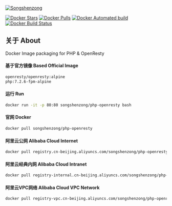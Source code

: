 [![Songshenzong](http://songshenzong.com/images/logo.png)](https://songshenzong.com)

[![Docker Stars](https://img.shields.io/docker/stars/songshenzong/php-openresty.svg?style=flat-square)](https://hub.docker.com/r/songshenzong/php-openresty/)
[![Docker Pulls](https://img.shields.io/docker/pulls/songshenzong/php-openresty.svg?style=flat-square)](https://hub.docker.com/r/songshenzong/php-openresty/)
[![Docker Automated build](https://img.shields.io/docker/automated/songshenzong/php-openresty.svg?style=flat-square)](https://hub.docker.com/r/songshenzong/php-openresty/)
[![Docker Build Status](https://img.shields.io/docker/build/songshenzong/php-openresty.svg?style=flat-square)](https://hub.docker.com/r/songshenzong/php-openresty/)



## 关于 About
Docker Image packaging for PHP & OpenResty
 

 
#### 基于官方镜像 Based Official Image

```bash
openresty/openresty:alpine
php:7.2.6-fpm-alpine
```

#### 运行 Run
```bash
docker run -it -p 80:80 songshenzong/php-openresty bash
```

#### 官网 Docker

```bash
docker pull songshenzong/php-openresty
```



#### 阿里云公网 Alibaba Cloud Internet

```bash
docker pull registry.cn-beijing.aliyuncs.com/songshenzong/php-openresty
```


#### 阿里云经典内网 Alibaba Cloud Intranet

```bash
docker pull registry-internal.cn-beijing.aliyuncs.com/songshenzong/php-openresty
```



#### 阿里云VPC网络 Alibaba Cloud VPC Network

```bash
docker pull registry-vpc.cn-beijing.aliyuncs.com/songshenzong/php-openresty
```

